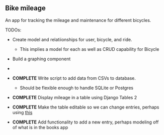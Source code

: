 ## Bike mileage

An app for tracking the mileage and maintenance for different bicycles.

TODOs:

 - Create model and relatiionships for user, bicycle, and ride.
	- This implies a model for each as well as CRUD capability for Bicycle
 - Build a graphing component
 - 

 - **COMPLETE** Write script to add data from CSVs to database.
	- Should be flexible enough to handle SQLite or Postgres
 - **COMPLETE** Display mileage in a table using Django Tables 2
 - **COMPLETE** Make the table editable so we can change entries, perhaps using [this](https://joshuahunter.com/posts/using-bootstrap-buttons-with-django-tables2)
 - **COMPLETE** Add functionality to add a new entry, perhaps modeling off of what is in the books app




